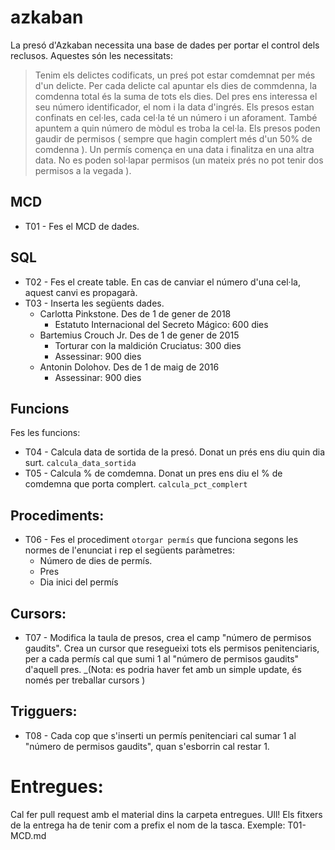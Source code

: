 # azkaban

La presó d'Azkaban necessita una base de dades per portar el control dels reclusos. Aquestes són les necessitats:

>Tenim els delictes codificats, un preś pot estar comdemnat per més d'un delicte. 
Per cada delicte cal apuntar els dies de commdenna, la comdenna total és la suma de tots els dies.
Del pres ens interessa el seu número identificador, el nom i la data d'ingrés.
Els presos estan confinats en cel·les, cada cel·la té un número i un aforament. 
També apuntem a quin número de mòdul es troba la cel·la.
Els presos poden gaudir de permisos ( sempre que hagin complert més d'un 50% de comdenna ). 
Un permís comença en una data i finalitza en una altra data. No es poden sol·lapar permisos (un mateix prés no pot tenir dos permisos a la vegada ).

## MCD

* T01 - Fes el MCD de dades.

## SQL

* T02 - Fes el create table. En cas de canviar el número d'una cel·la, aquest canvi es propagarà.
* T03 - Inserta les següents dades.
  * Carlotta Pinkstone. Des de 1 de gener de 2018
     * Estatuto Internacional del Secreto Mágico: 600 dies
  * Bartemius Crouch Jr. Des de 1 de gener de 2015
     * Torturar con la maldición Cruciatus: 300 dies
     * Assessinar: 900 dies
  * Antonin Dolohov. Des de 1 de maig de 2016
     * Assessinar: 900 dies

## Funcions

Fes les funcions:

* T04 - Calcula data de sortida de la presó. Donat un prés ens diu quin dia surt. `calcula_data_sortida`
* T05 - Calcula % de comdemna. Donat un pres ens diu el % de comdemna que porta complert. `calcula_pct_complert`

## Procediments:

* T06 - Fes el procediment `otorgar permís` que funciona segons les normes de l'enunciat i rep el següents paràmetres:
  * Número de dies de permís.
  * Pres
  * Dia inici del permís

## Cursors:

* T07 - Modifica la taula de presos, crea el camp "número de permisos gaudits". Crea un cursor que resegueixi tots els permisos penitenciaris, per a cada permís cal que sumi 1 al "número de permisos gaudits" d'aquell pres. _(Nota: es podria haver fet amb un simple update, és només per treballar cursors )

## Trigguers:

* T08 - Cada cop que s'inserti un permís penitenciari cal sumar 1 al "número de permisos gaudits", quan s'esborrin cal restar 1.


# Entregues:

Cal fer pull request amb el material dins la carpeta entregues. Ull! Els fitxers de la entrega ha de tenir com a prefix el nom de la tasca. Exemple: T01-MCD.md
